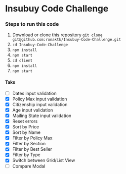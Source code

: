 # Insubuy Code Challenge
### Steps to run this code

1. Download or clone this repository
   `git clone git@github.com:ronaktk/Insubuy-Code-Challenge.git`
2. `cd Insubuy-Code-Challenge`
3. `npm install`
4. `npm start`
5. `cd client`
6. `npm install`
7. `npm start`
 
#### Taks                            
- [ ] Dates input validation
- [x] Policy Max input validation
- [x] Citizenship input validation
- [x] Age input validation
- [x] Mailing State input validation
- [x] Reset errors
- [x] Sort by Price
- [x] Sort by Name
- [x] Filter by Policy Max
- [x] Filter by Section
- [x] Filter by Best Seller
- [x] Filter by Type
- [x] Switch between Grid/List View
- [ ] Compare Modal
